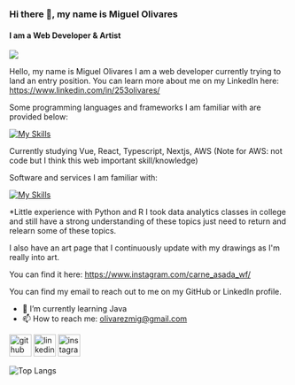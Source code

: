 ### Hi there 👋, my name is Miguel Olivares
#### I am a Web Developer & Artist

[![](https://media.licdn.com/dms/image/C4E16AQHytvmQ7pt03g/profile-displaybackgroundimage-shrink_350_1400/0/1606521806794?e=1722470400&v=beta&t=xtaOjIsyI7df0As52s-MwBPXXr6TW_VVjyL9LDn9OsE)](https://www.linkedin.com/in/253olivares/)

Hello, my name is Miguel Olivares I am a web developer currently trying to land an entry position. You can learn more about me on my LinkedIn here: https://www.linkedin.com/in/253olivares/

Some programming languages and frameworks I am familiar with are provided below: 

[![My Skills](https://skillicons.dev/icons?i=html,js,jquery,python,nodejs,ts,css,sass,react,nextjs,tailwind,redux,php,mysql,java)](https://skillicons.dev)

Currently studying Vue, React, Typescript, Nextjs, AWS (Note for AWS: not code but I think this web important skill/knowledge) 

Software and services I am familiar with:

[![My Skills](https://skillicons.dev/icons?i=firebase,git,figma,github,ai,ps,postman,vscode)](https://skillicons.dev)

*Little experience with Python and R I took data analytics classes in college and still have a strong understanding of these topics just need to return and relearn some of these topics.

I also have an art page that I continuously update with my drawings as I'm really into art.

You can find it here: https://www.instagram.com/carne_asada_wf/

You can find my email to reach out to me on my GitHub or LinkedIn profile.

- 🌱 I’m currently learning Java
- 📫 How to reach me: olivarezmig@gmail.com 


[<img src='https://cdn.jsdelivr.net/npm/simple-icons@3.0.1/icons/github.svg' alt='github' height='40'>](https://github.com/253olivares)  [<img src='https://cdn.jsdelivr.net/npm/simple-icons@3.0.1/icons/linkedin.svg' alt='linkedin' height='40'>](https://www.linkedin.com/in/https://www.linkedin.com/in/253olivares//)  [<img src='https://cdn.jsdelivr.net/npm/simple-icons@3.0.1/icons/instagram.svg' alt='instagram' height='40'>](https://www.instagram.com/https://www.instagram.com/carne_asada_69//)  

![Top Langs](https://github-readme-stats.vercel.app/api/top-langs/?username=253olivares&layout=compact)
